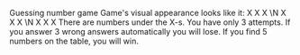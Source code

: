 Guessing number game
Game's visual appearance looks like it:
X X X \N
X X X \N
X X X
There are numbers under the X-s.
You have only 3 attempts. If you answer 3 wrong answers automatically you will lose.
If you find 5 numbers on the table, you will win.
